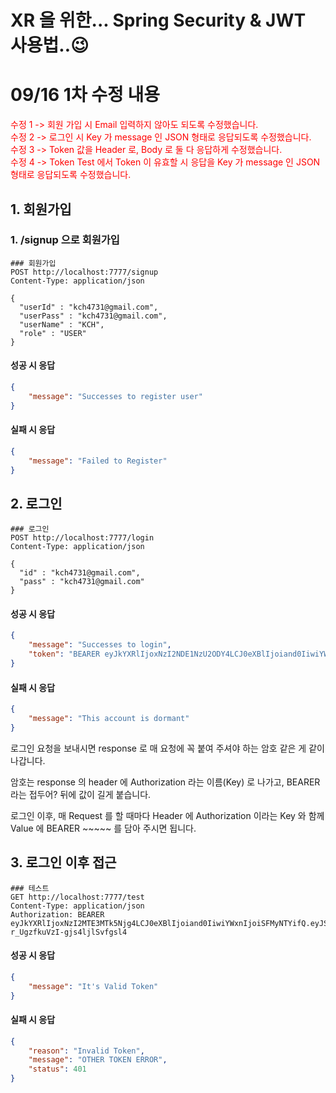 # XR 을 위한... Spring Security & JWT 사용법..😉

# 09/16 1차 수정 내용
<span style="color:red;">수정 1 -> 회원 가입 시 Email 입력하지 않아도 되도록 수정했습니다.</span></br>
<span style="color:red;">수정 2 -> 로그인 시 Key 가 message 인 JSON 형태로 응답되도록 수정했습니다.</span></br>
<span style="color:red;">수정 3 -> Token 값을 Header 로, Body 로 둘 다 응답하게 수정했습니다.</span></br>
<span style="color:red;">수정 4 -> Token Test 에서 Token 이 유효할 시 응답을 Key 가 message 인 JSON 형태로 응답되도록 수정했습니다.</span>

## 1. 회원가입

### 1. /signup 으로 회원가입
```http request
### 회원가입
POST http://localhost:7777/signup
Content-Type: application/json

{
  "userId" : "kch4731@gmail.com",
  "userPass" : "kch4731@gmail.com",
  "userName" : "KCH",
  "role" : "USER"
}
```

#### 성공 시 응답
```json
{
    "message": "Successes to register user"
}
```

#### 실패 시 응답
```json
{
    "message": "Failed to Register"
}
```

## 2. 로그인
```http request
### 로그인
POST http://localhost:7777/login
Content-Type: application/json

{
  "id" : "kch4731@gmail.com",
  "pass" : "kch4731@gmail.com"
}
```

#### 성공 시 응답
```json
{
    "message": "Successes to login",
    "token": "BEARER eyJkYXRlIjoxNzI2NDE1NzU2ODY4LCJ0eXBlIjoiand0IiwiYWxnIjoiSFMyNTYifQ.eyJSb2xlIjoiVVNFUiIsInN1YiI6Im9oZ2lyYWZmZXJzIHRva2VuIDogMSIsInVzZXJOYW1lIjoiS0NIIiwiZXhwIjoxNzI2NTAyMTU2fQ.wSwRU3PWMQxQ-LG0J1jSN_yKMzZMar0aJIjqKRJYVgw"
}
```

#### 실패 시 응답
```json
{
    "message": "This account is dormant"
}
```

로그인 요청을 보내시면 response 로 매 요청에 꼭 붙여 주셔야 하는 암호 같은 게 같이 나갑니다.

암호는 response 의 header 에 Authorization 라는 이름(Key) 로 나가고, BEARER 라는 접두어? 뒤에 값이 길게 붙습니다.

로그인 이후, 매 Request 를 할 때마다 Header 에 Authorization 이라는 Key 와 함께 Value 에 BEARER ~~~~~ 를 담아 주시면 됩니다.

## 3. 로그인 이후 접근
```http request
### 테스트
GET http://localhost:7777/test
Content-Type: application/json
Authorization: BEARER eyJkYXRlIjoxNzI2MTE3MTk5Njg4LCJ0eXBlIjoiand0IiwiYWxnIjoiSFMyNTYifQ.eyJSb2xlIjoiVVNFUiIsInN1YiI6Im9oZ2lyYWZmZXJzIHRva2VuIDogMSIsInVzZXJFbWFpbCI6ImtjaDQ3MzFAZ21haWwuY29tIiwidXNlck5hbWUiOiJLQ0giLCJleHAiOjE3MjYyMDM1OTl9.ZX4Gt8cLYCxtYtAQ-r_UgzfkuVzI-gjs4ljlSvfgsl4
```

#### 성공 시 응답
```json
{
    "message": "It's Valid Token"
}
```

#### 실패 시 응답
```json
{
    "reason": "Invalid Token",
    "message": "OTHER TOKEN ERROR",
    "status": 401
}
```